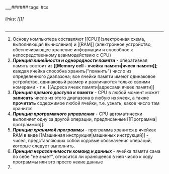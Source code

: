 
___###### tags: #cs 
###### links: [[]]
___
1. Основу компьютера составляют [[CPU]](электронная схема, выполняющая вычисления) и [[RAM]] (электронное устройство, обеспечивающее хранение информации и способное к непосредственному взаимодействию с CPU)
2. ***Принцип линейности и однородности памяти*** - оперативная память состоит из **[[Memory cell - ячейка памяти|ячеек памяти]]**; каждая ячейка способна хранить("помнить") число из определенного диапазона; все ячейки памяти имеют одинаковое устройство, одинаковый размер и различаются только своими номерами - т.н. [[Адреса ячеек памяти|адресами ячеек памяти]]
3. ***Принцип прямого доступа к памяти*** - CPU в любой момент может **записать** число из этого диапазона в любую из ячеек, а также **прочитать** содержимое любой ячейки, т.е. узнать, какое число там хранится
4. ***Принцип программного управления*** - CPU автоматически выполняет одну за другой операции, предписанные [[Программа|программой]].
5.  ***Принцип хранимой программы*** - программа хранится в ячейках RAM в виде [[Машинная инструкция|машинных инструкций]] - чисел, представляющих собой кодовые обозначения операций, которые следует выполнить.
6. ***Принцип неразличимости команд и данных*** - ячейка памяти сама по себе "не знает", относится ли хранящееся в ней число к коду программы или это просто некие данные
7. 